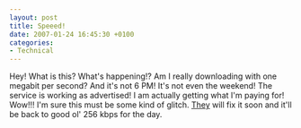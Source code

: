 ```yaml
---
layout: post
title: Speeed!
date: 2007-01-24 16:45:30 +0100
categories:
- Technical
---
```

Hey! What is this? What's happening!? Am I really downloading with one megabit per second? And it's not 6 PM! It's not even the weekend! The service is working as advertised! I am actually getting what I'm paying for! Wow!!! I'm sure this must be some kind of glitch. <a href="http://www.rdslink.ro">They</a> will fix it soon and it'll be back to good ol' 256 kbps for the day.

